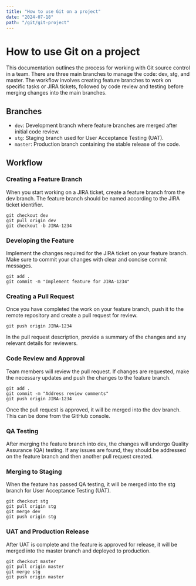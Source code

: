 ```yaml
---
title: "How to use Git on a project"
date: "2024-07-18"
path: "/git/git-project"
---
```


# How to use Git on a project

This documentation outlines the process for working with Git source control in a team. There are three main branches to manage the code: dev, stg, and master. The workflow involves creating feature branches to work on specific tasks or JIRA tickets, followed by code review and testing before merging changes into the main branches.

## Branches

- `dev`: Development branch where feature branches are merged after initial code review.
- `stg`: Staging branch used for User Acceptance Testing (UAT).
- `master`: Production branch containing the stable release of the code.

## Workflow

### Creating a Feature Branch

When you start working on a JIRA ticket, create a feature branch from the dev branch. The feature branch should be named according to the JIRA ticket identifier.

```
git checkout dev
git pull origin dev
git checkout -b JIRA-1234
```

### Developing the Feature

Implement the changes required for the JIRA ticket on your feature branch. Make sure to commit your changes with clear and concise commit messages.

```
git add .
git commit -m "Implement feature for JIRA-1234"
```

### Creating a Pull Request

Once you have completed the work on your feature branch, push it to the remote repository and create a pull request for review.

```
git push origin JIRA-1234
```

In the pull request description, provide a summary of the changes and any relevant details for reviewers.

### Code Review and Approval

Team members will review the pull request. If changes are requested, make the necessary updates and push the changes to the feature branch.

```
git add .
git commit -m "Address review comments"
git push origin JIRA-1234
```

Once the pull request is approved, it will be merged into the dev branch. This can be done from the GitHub console.

### QA Testing

After merging the feature branch into dev, the changes will undergo Quality Assurance (QA) testing. If any issues are found, they should be addressed on the feature branch and then another pull request created.

### Merging to Staging

When the feature has passed QA testing, it will be merged into the stg branch for User Acceptance Testing (UAT).

```
git checkout stg
git pull origin stg
git merge dev
git push origin stg
```

### UAT and Production Release

After UAT is complete and the feature is approved for release, it will be merged into the master branch and deployed to production.

```
git checkout master
git pull origin master
git merge stg
git push origin master
```
